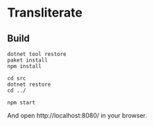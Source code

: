 # Transliterate
## Build

```batch
dotnet tool restore
paket install
npm install

cd src
dotnet restore
cd ../

npm start
```

And open http://localhost:8080/ in your browser.